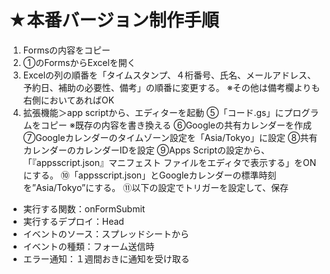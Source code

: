 # ★本番バージョン制作手順
 1. Formsの内容をコピー
 2. ①のFormsからExcelを開く
 3. Excelの列の順番を「タイムスタンプ、４桁番号、氏名、メールアドレス、予約日、補助の必要性、備考」の順番に変更する。
     ※その他は備考欄よりも右側においてあればOK
 4. 拡張機能＞app scriptから、エディターを起動
 ⑤「コード.gs」にプログラムをコピー
  ※既存の内容を書き換える
 ⑥Googleの共有カレンダーを作成
 ⑦Googleカレンダーのタイムゾーン設定を「Asia/Tokyo」に設定
 ⑧共有カレンダーのカレンダーIDを設定
 ⑨Apps Scriptの設定から、「『appsscript.json』マニフェスト ファイルをエディタで表示する」をONにする。
 ⑩「appsscript.json」とGoogleカレンダーの標準時刻を”Asia/Tokyo”にする。
 ⑪以下の設定でトリガーを設定して、保存
  - 実行する関数：onFormSubmit
  - 実行するデプロイ：Head
  - イベントのソース：スプレッドシートから
  - イベントの種類：フォーム送信時
  - エラー通知：１週間おきに通知を受け取る
